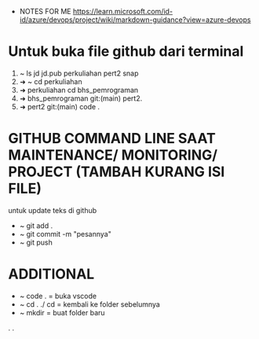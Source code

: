 * NOTES FOR ME
https://learn.microsoft.com/id-id/azure/devops/project/wiki/markdown-guidance?view=azure-devops

# Untuk buka file github dari terminal
1. ~ ls
jd  jd.pub  perkuliahan  pert2  snap
2. ➜  ~ cd perkuliahan
3. ➜  perkuliahan cd bhs_pemrograman
4. ➜  bhs_pemrograman git:(main) pert2.
5. ➜  pert2 git:(main) code .

# GITHUB COMMAND LINE SAAT MAINTENANCE/ MONITORING/ PROJECT (TAMBAH KURANG ISI FILE)
untuk update teks di github
* ~ git add .
* ~ git commit -m "pesannya"
* ~ git push

# ADDITIONAL
* ~ code . = buka vscode
* ~ cd . ./ cd = kembali ke folder sebelumnya
* ~ mkdir = buat folder baru

.
.